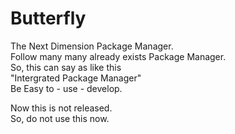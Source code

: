 # Butterfly
The Next Dimension Package Manager.  
Follow many many already exists Package Manager.  
So, this can say as like this  
"Intergrated Package Manager"  
Be Easy to - use - develop.  
  
  
Now this is not released.  
So, do not use this now.
